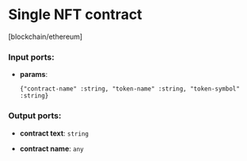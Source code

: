 # Single NFT contract

[blockchain/ethereum]

### Input ports:

* __params__: 
    ```
    {"contract-name" :string, "token-name" :string, "token-symbol" :string}
    ```



### Output ports:

* __contract text__: `string`


* __contract name__: `any`


